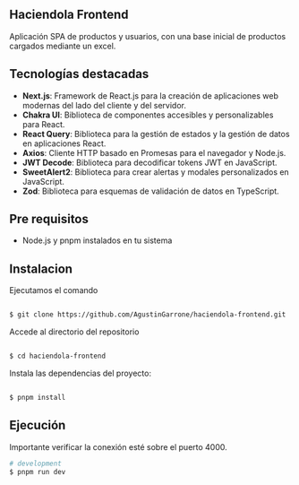 
## Haciendola Frontend
Aplicación SPA de productos y usuarios, con una base inicial de productos cargados mediante un excel.

## Tecnologías destacadas

- **Next.js**: Framework de React.js para la creación de aplicaciones web modernas del lado del cliente y del servidor.
- **Chakra UI**: Biblioteca de componentes accesibles y personalizables para React.
- **React Query**: Biblioteca para la gestión de estados y la gestión de datos en aplicaciones React.
- **Axios**: Cliente HTTP basado en Promesas para el navegador y Node.js.
- **JWT Decode**: Biblioteca para decodificar tokens JWT en JavaScript.
- **SweetAlert2**: Biblioteca para crear alertas y modales personalizados en JavaScript.
- **Zod**: Biblioteca para esquemas de validación de datos en TypeScript.

## Pre requisitos
- Node.js y pnpm instalados en tu sistema

## Instalacion

Ejecutamos el comando
```bash

$ git clone https://github.com/AgustinGarrone/haciendola-frontend.git
```

Accede al directorio del repositorio
```bash

$ cd haciendola-frontend
```

Instala las dependencias del proyecto:

```bash

$ pnpm install
```

## Ejecución

Importante verificar la conexión esté sobre el puerto 4000. 

```bash
# development
$ pnpm run dev



